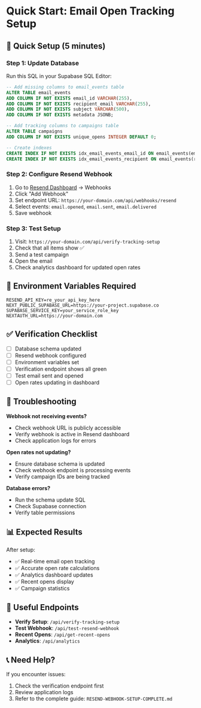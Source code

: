 # Quick Start: Email Open Tracking Setup

## 🚀 Quick Setup (5 minutes)

### Step 1: Update Database
Run this SQL in your Supabase SQL Editor:

```sql
-- Add missing columns to email_events table
ALTER TABLE email_events 
ADD COLUMN IF NOT EXISTS email_id VARCHAR(255),
ADD COLUMN IF NOT EXISTS recipient_email VARCHAR(255),
ADD COLUMN IF NOT EXISTS subject VARCHAR(500),
ADD COLUMN IF NOT EXISTS metadata JSONB;

-- Add tracking columns to campaigns table  
ALTER TABLE campaigns 
ADD COLUMN IF NOT EXISTS unique_opens INTEGER DEFAULT 0;

-- Create indexes
CREATE INDEX IF NOT EXISTS idx_email_events_email_id ON email_events(email_id);
CREATE INDEX IF NOT EXISTS idx_email_events_recipient ON email_events(recipient_email);
```

### Step 2: Configure Resend Webhook
1. Go to [Resend Dashboard](https://resend.com/dashboard) → Webhooks
2. Click "Add Webhook"
3. Set endpoint URL: `https://your-domain.com/api/webhooks/resend`
4. Select events: `email.opened`, `email.sent`, `email.delivered`
5. Save webhook

### Step 3: Test Setup
1. Visit: `https://your-domain.com/api/verify-tracking-setup`
2. Check that all items show ✅
3. Send a test campaign
4. Open the email
5. Check analytics dashboard for updated open rates

## 🔧 Environment Variables Required

```env
RESEND_API_KEY=re_your_api_key_here
NEXT_PUBLIC_SUPABASE_URL=https://your-project.supabase.co
SUPABASE_SERVICE_KEY=your_service_role_key
NEXTAUTH_URL=https://your-domain.com
```

## ✅ Verification Checklist

- [ ] Database schema updated
- [ ] Resend webhook configured  
- [ ] Environment variables set
- [ ] Verification endpoint shows all green
- [ ] Test email sent and opened
- [ ] Open rates updating in dashboard

## 🐛 Troubleshooting

**Webhook not receiving events?**
- Check webhook URL is publicly accessible
- Verify webhook is active in Resend dashboard
- Check application logs for errors

**Open rates not updating?**
- Ensure database schema is updated
- Check webhook endpoint is processing events
- Verify campaign IDs are being tracked

**Database errors?**
- Run the schema update SQL
- Check Supabase connection
- Verify table permissions

## 📊 Expected Results

After setup:
- ✅ Real-time email open tracking
- ✅ Accurate open rate calculations  
- ✅ Analytics dashboard updates
- ✅ Recent opens display
- ✅ Campaign statistics

## 🔗 Useful Endpoints

- **Verify Setup**: `/api/verify-tracking-setup`
- **Test Webhook**: `/api/test-resend-webhook`  
- **Recent Opens**: `/api/get-recent-opens`
- **Analytics**: `/api/analytics`

## 📞 Need Help?

If you encounter issues:
1. Check the verification endpoint first
2. Review application logs
3. Refer to the complete guide: `RESEND-WEBHOOK-SETUP-COMPLETE.md`